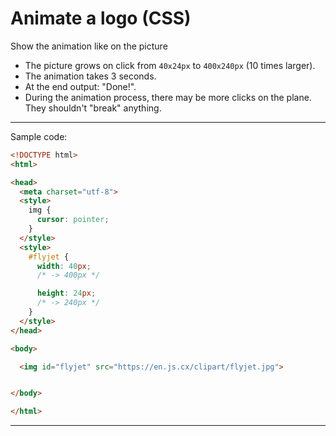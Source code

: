 # Animate a logo (CSS)

Show the animation like on the picture

- The picture grows on click from `40x24px` to `400x240px` (10 times larger).
- The animation takes 3 seconds.
- At the end output: "Done!".
- During the animation process, there may be more clicks on the plane. They shouldn't "break" anything.

---

Sample code:

```html
<!DOCTYPE html>
<html>

<head>
  <meta charset="utf-8">
  <style>
    img {
      cursor: pointer;
    }
  </style>
  <style>
    #flyjet {
      width: 40px;
      /* -> 400px */

      height: 24px;
      /* -> 240px */
    }
  </style>
</head>

<body>

  <img id="flyjet" src="https://en.js.cx/clipart/flyjet.jpg">


</body>

</html>
```

---


